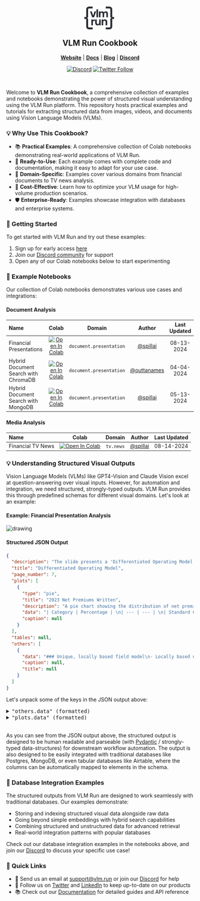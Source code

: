 <div align="center">
<p align="center" style="width: 100%;">
    <img src="https://raw.githubusercontent.com/vlm-run/.github/refs/heads/main/profile/assets/vlm-black.svg" alt="VLM Run Logo" width="80" style="margin-bottom: -5px; color: #2e3138; vertical-align: middle; padding-right: 5px;"><br>
</p>
<h2>VLM Run Cookbook</h2>
<p align="center">
<a href="https://vlm.run"><b>Website</b></a> | <a href="https://docs.vlm.run/"><b>Docs</b></a> | <a href="https://docs.vlm.run/blog"><b>Blog</b></a> | <a href="https://discord.gg/CCY8cYNC"><b>Discord</b></a>
</p>
<p align="center">
<a href="https://discord.gg/4jgyECY4rq"><img alt="Discord" src="https://img.shields.io/badge/discord-chat-purple?color=%235765F2&label=discord&logo=discord"></a>
<a href="https://twitter.com/vlmrun"><img alt="Twitter Follow" src="https://img.shields.io/twitter/follow/vlmrun.svg?style=social&logo=twitter"></a>
</p>
<br>
</div>

Welcome to **VLM Run Cookbook**, a comprehensive collection of examples and notebooks demonstrating the power of structured visual understanding using the VLM Run platform. This repository hosts practical examples and tutorials for extracting structured data from images, videos, and documents using Vision Language Models (VLMs).


### 💡 Why Use This Cookbook?

- 📚 **Practical Examples**: A comprehensive collection of Colab notebooks demonstrating real-world applications of VLM Run.
- 🔋 **Ready-to-Use**: Each example comes with complete code and documentation, making it easy to adapt for your use case.
- 🎯 **Domain-Specific**: Examples cover various domains from financial documents to TV news analysis.
- 💸 **Cost-Effective**: Learn how to optimize your VLM usage for high-volume production scenarios.
- 🛡️ **Enterprise-Ready**: Examples showcase integration with databases and enterprise systems.

### 🚀 Getting Started

To get started with VLM Run and try out these examples:

1. Sign up for early access [here](https://airtable.com/appjX6543bChjNaEN/pagnciKtynSt4rOT9/form)
2. Join our [Discord community](https://discord.gg/CCY8cYNC) for support
3. Open any of our Colab notebooks below to start experimenting


### 📖 Example Notebooks

Our collection of Colab notebooks demonstrates various use cases and integrations:

#### Document Analysis
| **Name** | **Colab** | **Domain** | **Author** | **Last Updated** |
|:---|:---:|:---:|:---:|:---:|
| Financial Presentations | [![Open In Colab](https://colab.research.google.com/assets/colab-badge.svg)](https://colab.research.google.com/drive/1Q6CCXzKlEK8nFkvl_z9m0Y1LUL4KwYJ4#scrollTo=YPk5J7YXPxMR) | `document.presentation` | [@spillai](https://github.com/spillai) | 08-13-2024 |
| Hybrid Document Search with ChromaDB | [![Open In Colab](https://colab.research.google.com/assets/colab-badge.svg)](https://colab.research.google.com/drive/1lvHVFDWb6HmeXSypqZm8yY87wdk0_u8f) | `document.presentation` | [@outtanames](https://github.com/outtanames) | 04-04-2024 |
| Hybrid Document Search with MongoDB | [![Open In Colab](https://colab.research.google.com/assets/colab-badge.svg)](https://colab.research.google.com/drive/1Xsx3RxX1tmOQFJBQoX6ilRtj5prUhgtS) | `document.presentation` | [@spillai](https://github.com/spillai) | 05-13-2024 |

#### Media Analysis
| **Name** | **Colab** | **Domain** | **Author** | **Last Updated** |
|:---|:---:|:---:|:---:|:---:|
| Financial TV News | [![Open In Colab](https://colab.research.google.com/assets/colab-badge.svg)](https://colab.research.google.com/drive/11ELHShm9Buw_StjF9zxAGG9VToDm0gI2) | `tv.news` | [@spillai](https://github.com/spillai) | 08-14-2024 |


### 💡 Understanding Structured Visual Outputs

Vision Language Models (VLMs) like GPT4-Vision and Claude Vision excel at question-answering over visual inputs. However, for automation and integration, we need structured, strongly-typed outputs. VLM Run provides this through predefined schemas for different visual domains. Let's look at an example:

#### Example: Financial Presentation Analysis

<img src="./assets/example-slide.jpeg" alt="drawing" width="600">

#### Structured JSON Output
```json
{
  "description": "The slide presents a 'Differentiated Operating Model' for Selective Insurance, detailing their unique field model, franchise value, and distribution network. It also includes a pie chart showing the 2023 Net Premiums Written, with a total of $4 Billion distributed across different lines of insurance.",
  "title": "Differentiated Operating Model",
  "page_number": 7,
  "plots": [
    {
      "type": "pie",
      "title": "2023 Net Premiums Written",
      "description": "A pie chart showing the distribution of net premiums written by Selective Insurance in 2023, totaling $4 Billion. It is divided into three categories: Standard Commercial Lines (79%), Standard Personal Lines (10%), and Excess and Surplus Lines (11%).",
      "data": "| Category | Percentage | \n| --- | --- | \n| Standard Commercial Lines | 79% | \n| Standard Personal Lines | 10% | \n| Excess and Surplus Lines | 11% |",
      "caption": null
    }
  ],
  "tables": null,
  "others": [
    {
      "data": "### Unique, locally based field model\n- Locally based underwriting, claims, and safety management specialists\n- Proven ability to develop and integrate actionable tools\n- Enables effective portfolio management in an uncertain loss trend environment\n\n### Franchise value distribution model with high-quality partners\n- Approximately 1,550 distribution partners selling our standard lines products and services through approximately 2,650 office locations\n  - ~850 of these distribution partners sell our personal lines products\n  - ~90 wholesale agents sell our E&S business\n  - ~6,400 distribution partners sell National Flood Insurance Program products across 50 states\n\n> \"Everyone with Selective makes our customers feel like the #1 priority. The ease of working with Selective is unmatched.\" - Selective Agent",
      "caption": null,
      "title": null
    }
  ]
}
```

Let's unpack some of the keys in the JSON output above:

<details>
<summary><kbd>"others.data" (formatted)</kbd></summary>

### Unique, locally based field model
- Locally based underwriting, claims, and safety management specialists
- Proven ability to develop and integrate actionable tools
- Enables effective portfolio management in an uncertain loss trend environment

### Franchise value distribution model with high-quality partners
- Approximately 1,550 distribution partners selling our standard lines products and services through approximately 2,650 office locations
  - ~850 of these distribution partners sell our personal lines products
  - ~90 wholesale agents sell our E&S business
  - ~6,400 distribution partners sell National Flood Insurance Program products across 50 states

 "Everyone with Selective makes our customers feel like the #1 priority. The ease of working with Selective is unmatched." - Selective Agent
</details>


<details>
<summary><kbd>"plots.data" (formatted)</kbd></summary>

| Category | Percentage |
| --- | --- |
| Standard Commercial Lines | 79% |
| Standard Personal Lines | 10% |
| Excess and Surplus Lines | 11% |

</details>
<br>

As you can see from the JSON output above, the structured output is designed to be human readable and parseable (with [Pydantic](https://github.com/pydantic/pydantic) / strongly-typed data-structures) for downstream workflow automation. The output is also designed to be easily integrated with traditional databases like Postgres, MongoDB, or even tabular databases like Airtable, where the columns can be automatically mapped to elements in the schema.


### 🔌 Database Integration Examples

The structured outputs from VLM Run are designed to work seamlessly with traditional databases. Our examples demonstrate:

- Storing and indexing structured visual data alongside raw data
- Going beyond simple embeddings with hybrid search capabilities
- Combining structured and unstructured data for advanced retrieval
- Real-world integration patterns with popular databases

Check out our database integration examples in the notebooks above, and join our [Discord](https://discord.gg/CCY8cYNC) to discuss your specific use case!

### 🔗 Quick Links

* 💬 Send us an email at [support@vlm.run](mailto:support@vlm.run) or join our [Discord](https://discord.gg/CCY8cYNC) for help
* 📣 Follow us on [Twitter](https://twitter.com/vlmrun) and [LinkedIn](https://www.linkedin.com/company/vlm-run) to keep up-to-date on our products
* 📚 Check out our [Documentation](https://docs.vlm.run/) for detailed guides and API reference
